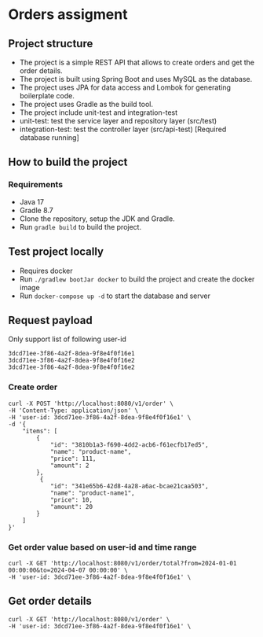 # Orders assigment

## Project structure

- The project is a simple REST API that allows to create orders and get the order details.
- The project is built using Spring Boot and uses MySQL as the database.
- The project uses JPA for data access and Lombok for generating boilerplate code.
- The project uses Gradle as the build tool.
- The project include unit-test and integration-test
- unit-test: test the service layer and repository layer (src/test)
- integration-test: test the controller layer (src/api-test) [Required database running]

## How to build the project
### Requirements
- Java 17
- Gradle 8.7
- Clone the repository, setup the JDK and Gradle.
- Run `gradle build` to build the project.
## Test project locally
- Requires docker 
- Run ``./gradlew bootJar docker`` to build the project and create the docker image
- Run `docker-compose up -d` to start the database and server

## Request payload
Only support list of following user-id

```
3dcd71ee-3f86-4a2f-8dea-9f8e4f0f16e1
3dcd71ee-3f86-4a2f-8dea-9f8e4f0f16e2
3dcd71ee-3f86-4a2f-8dea-9f8e4f0f16e2
```

### Create order
```
curl -X POST 'http://localhost:8080/v1/order' \
-H 'Content-Type: application/json' \
-H 'user-id: 3dcd71ee-3f86-4a2f-8dea-9f8e4f0f16e1' \
-d '{
    "items": [
        {
            "id": "3810b1a3-f690-4dd2-acb6-f61ecfb17ed5",
            "name": "product-name",
            "price": 111,
            "amount": 2
        },
         {
            "id": "341e65b6-42d8-4a28-a6ac-bcae21caa503",
            "name": "product-name1",
            "price": 10,
            "amount": 20
        }
    ]
}'
```

### Get order value based on user-id and time range
```
curl -X GET 'http://localhost:8080/v1/order/total?from=2024-01-01 00:00:00&to=2024-04-07 00:00:00' \  
-H 'user-id: 3dcd71ee-3f86-4a2f-8dea-9f8e4f0f16e1' \    
```

## Get order details
```
curl -X GET 'http://localhost:8080/v1/order' \
-H 'user-id: 3dcd71ee-3f86-4a2f-8dea-9f8e4f0f16e1' \    

```
    
  


